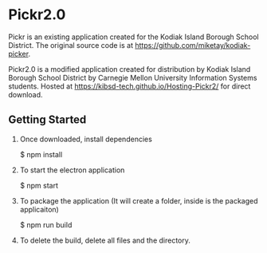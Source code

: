 # Pickr2.0
Pickr is an existing application created for the Kodiak Island Borough School District. The original source code is at https://github.com/miketay/kodiak-picker.

Pickr2.0 is a modified application created for distribution by Kodiak Island Borough School District by Carnegie Mellon University Information Systems students. Hosted at https://kibsd-tech.github.io/Hosting-Pickr2/ for direct download. 


## Getting Started

1. Once downloaded, install dependencies

    $ npm install

2. To start the electron application

    $ npm start

3. To package the application (It will create a folder, inside is the packaged applicaiton)

    $ npm run build
    
4. To delete the build, delete all files and the directory. 

